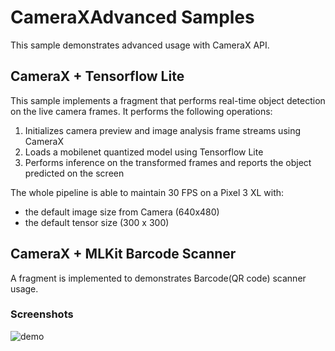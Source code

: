 # CameraXAdvanced Samples
This sample demonstrates advanced usage with CameraX API.

## CameraX + Tensorflow Lite
This sample implements a fragment that performs real-time object detection on
the live camera frames. It performs the following operations:
1. Initializes camera preview and image analysis frame streams using CameraX
2. Loads a mobilenet quantized model using Tensorflow Lite
4. Performs inference on the transformed frames and reports the object predicted on the screen

The whole pipeline is able to maintain 30 FPS on a Pixel 3 XL with:
- the default image size from Camera (640x480)
- the default tensor size (300 x 300)

## CameraX + MLKit Barcode Scanner
A fragment is implemented to demonstrates Barcode(QR code) scanner usage.

### Screenshots
![demo](screenshots/demo.gif "demo animation")

